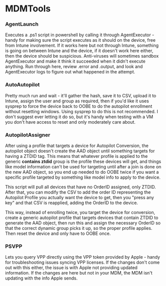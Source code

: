 # MDMTools #
### AgentLaunch ##
Executes a .ps1 script in powershell by calling it through AgentExecutor - handy for making sure the script executes as it should on the device, free from Intune involvement. If it works here but not through Intune, something is going on between Intune and the device, if it doesn't work here either, then the device should be suspicious. Anti-viruses will sometimes sandbox AgentExecutor and make it think it succeeded when it didn't execute anything. Run through here, review .error and .output, and look and AgentExecutor logs to figure out what happened in the attempt.

### AutoAutopilot ##
Pretty much run and wait - it'll gather the hash, save it to CSV, upload it to Intune, assign the user and group as required, then if you'd like it uses sysprep to force the device back to OOBE to do the autopilot enrollment without resetting windows. Using sysprep to do this is not recommended. I don't suggest ever letting it do so, but it's handy when testing with a VM you don't have access to reset and only moderately care about.

### AutopilotAssigner ###
After using a profile that targets a device for Autopilot Conversion, the autopilot object doesn't create the AAD object until something targets for having a ZTDID tag. This means that whatever profile is applied to the generic **contains ztdid** group is the profile these devices will get, and things like model information can't be used for targeting until after a join is done on the new AAD object, so you end up needed to do OOBE twice if you want a specific profile targeted by something like model info to apply to the device.

This script will pull all devices that have no OrderID assigned, only ZTDID. After that, you can modify the CSV to add the order ID representing the Autopilot Profile you actually want the device to get, then you "press any key" and that CSV is reapplied, adding the OrderID to the device.

This way, instead of enrolling twice, you target the device for conversion, create a generic autopilot profile that targets devices that contain ZTDID to generate the AAD object, then run this and assign the necessary OrderID so that the correct dynamic group picks it up, so the proper profile applies. Then reset the device and only have to OOBE once.

### PSVPP ##
Lets you query VPP directly using the VPP token provided by Apple - handy for troubleshooting issues syncing VPP licenses. If the changes don't come out with this either, the issue is with Apple not providing updated information. If the changes are here but not in your MDM, the MDM isn't updating with the info Apple sends.
